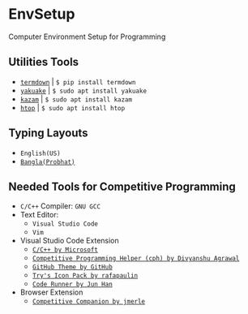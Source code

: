 # EnvSetup
Computer Environment Setup for Programming

## Utilities Tools
* [`termdown`](https://github.com/trehn/termdown) | `$ pip install termdown`
* [`yakuake`](https://apps.kde.org/en/yakuake) | `$ sudo apt install yakuake`
* [`kazam`](https://launchpad.net/kazam) | `$ sudo apt install kazam`
* [`htop`](https://htop.dev) | `$ sudo apt install htop`

## Typing Layouts
* `English(US)`
* [`Bangla(Probhat)`](https://drive.google.com/drive/folders/1uaY4NiGZ9xwUigPpEal-igI7DicmfP7p?usp=sharing)

## Needed Tools for Competitive Programming
* `C/C++` Compiler: `GNU GCC`
* Text Editor: 
    * `Visual Studio Code`
    * `Vim`
* Visual Studio Code Extension
    * [`C/C++ by Microsoft`](https://marketplace.visualstudio.com/items?itemName=ms-vscode.cpptools)
    * [`Competitive Programming Helper (cph) by Divyanshu Agrawal`](https://marketplace.visualstudio.com/items?itemName=DivyanshuAgrawal.competitive-programming-helper)
    * [`GitHub Theme by GitHub`](https://marketplace.visualstudio.com/items?itemName=GitHub.github-vscode-theme)
    * [`Try's Icon Pack by rafapaulin`](https://marketplace.visualstudio.com/items?itemName=rafapaulin.try-material-icon-theme)
    * [`Code Runner by Jun Han`](https://marketplace.visualstudio.com/items?itemName=formulahendry.code-runner)
* Browser Extension
    * [`Competitive Companion by jmerle`](https://github.com/jmerle/competitive-companion)
